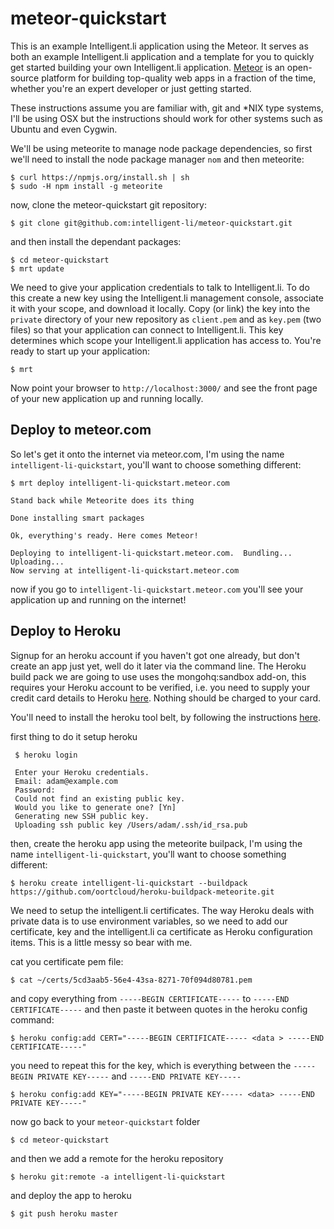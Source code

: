 meteor-quickstart
=================

This is an example Intelligent.li application using the Meteor. It serves as both an example Intelligent.li application and a template for you to quickly get started building your own Intelligent.li application. [Meteor](http://meteor/) is an open-source platform for building top-quality web apps in a fraction of the time, whether you're an expert developer or just getting started.

These instructions assume you are familiar with, git and *NIX type systems, I'll be using OSX but the instructions should work for other systems such as Ubuntu and even Cygwin.

We'll be using meteorite to manage node package dependencies, so first we'll need to install the node package manager `nom` and then meteorite:
    
    $ curl https://npmjs.org/install.sh | sh
    $ sudo -H npm install -g meteorite
    
now, clone the meteor-quickstart git repository:

    $ git clone git@github.com:intelligent-li/meteor-quickstart.git
    
and then install the dependant packages:
    
    $ cd meteor-quickstart
    $ mrt update        

We need to give your application credentials to talk to Intelligent.li. To do this create a new key using the Intelligent.li management console, associate it with your scope, and download it locally. Copy (or link) the key into the `private` directory of your new repository as `client.pem` and as `key.pem` (two files) so that your application can connect to Intelligent.li. This key determines which scope your Intelligent.li application has access to. You're ready to start up your application:

    $ mrt
    
Now point your browser to `http://localhost:3000/` and see the front page of your new application up and running locally. 

## Deploy to meteor.com

So let's get it onto the internet via meteor.com, I'm using the name `intelligent-li-quickstart`, you'll want to choose something different:

    $ mrt deploy intelligent-li-quickstart.meteor.com

    Stand back while Meteorite does its thing

    Done installing smart packages

    Ok, everything's ready. Here comes Meteor!

    Deploying to intelligent-li-quickstart.meteor.com.  Bundling...
    Uploading...
    Now serving at intelligent-li-quickstart.meteor.com

now if you go to `intelligent-li-quickstart.meteor.com` you'll see your application up and running on the internet!

## Deploy to Heroku

Signup for an heroku account if you haven't got one already, but don't create an app just yet, well do it later via the command line. The Heroku build pack we are going to use uses the mongohq:sandbox add-on, this requires your Heroku account to be verified, i.e. you need to supply your credit card details to Heroku [here](https://heroku.com/verify). Nothing should be charged to your card.

You'll need to install the heroku tool belt, by following the instructions [here](https://devcenter.heroku.com/articles/quickstart#step-2-install-the-heroku-toolbelt). 

first thing to do it setup heroku

     $ heroku login     

     Enter your Heroku credentials.
     Email: adam@example.com
     Password:
     Could not find an existing public key.
     Would you like to generate one? [Yn]
     Generating new SSH public key.
     Uploading ssh public key /Users/adam/.ssh/id_rsa.pub

then, create the heroku app using the meteorite builpack, I'm using the name `intelligent-li-quickstart`, you'll want to choose something different:
    
    $ heroku create intelligent-li-quickstart --buildpack https://github.com/oortcloud/heroku-buildpack-meteorite.git
 
We need to setup the intelligent.li certificates. The way Heroku deals with private data is to use environment variables, so we need to add our certificate, key and the intelligent.li ca certificate as Heroku configuration items. This is a little messy so bear with me.

cat you certificate pem file:

    $ cat ~/certs/5cd3aab5-56e4-43sa-8271-70f094d80781.pem 
    
and copy everything from `-----BEGIN CERTIFICATE-----` to `-----END CERTIFICATE-----` and then paste it between quotes in the heroku config command:

    $ heroku config:add CERT="-----BEGIN CERTIFICATE----- <data > -----END CERTIFICATE-----"
    
you need to repeat this for the key, which is everything between the `-----BEGIN PRIVATE KEY-----` and `-----END PRIVATE KEY-----`

    $ heroku config:add KEY="-----BEGIN PRIVATE KEY----- <data> -----END PRIVATE KEY-----"
    
now go back to your `meteor-quickstart` folder

    $ cd meteor-quickstart
    
and then we add a remote for the heroku repository    

    $ heroku git:remote -a intelligent-li-quickstart
    
and deploy the app to heroku 

    $ git push heroku master   

